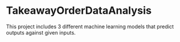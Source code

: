# TakeawayOrderDataAnalysis
This project includes 3 different machine learning models that predict outputs against given inputs.
